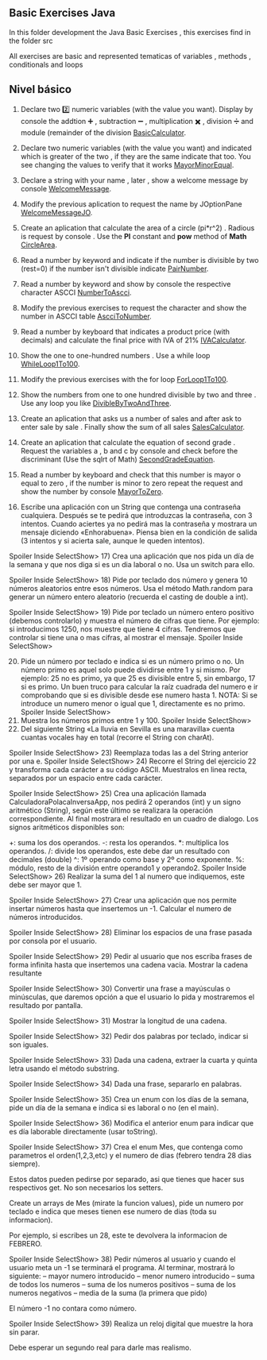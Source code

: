 ## Basic Exercises Java

In this folder development the Java Basic Exercises , this exercises find in the folder src

All exercises are basic and represented tematicas of variables , methods , conditionals and loops

## **Nivel básico**

1. Declare two 2️⃣ numeric variables (with the value you want). Display by console the addtion ➕ , subtraction ➖ , multiplication ✖️ , division ➗ and module (remainder of the division [BasicCalculator]().
2. Declare two numeric variables (with the value you want) and indicated which is greater of the two , if they are the same indicate that too. You see changing the values to verify that it works [MayorMinorEqual]().
3. Declare a string with your name , later , show a welcome message by console [WelcomeMessage]().
4. Modify the previous aplication to request the name by JOptionPane [WelcomeMessageJO]().
5. Create an aplication that calculate the area of a circle (pi\*r^2) . Radious is request by console . Use the **PI** constant and **pow** method of **Math** [CircleArea]().
6. Read a number by keyword and indicate if the number is divisible by two (rest=0) if the number isn't divisible indicate [PairNumber]().
7. Read a number by keyword and show by console the respective character ASCCI [NumberToAscci]().
8. Modify the previous exercises to request the character and show the number in ASCCI table [AscciToNumber]().
9. Read a number by keyboard that indicates a product price (with decimals) and calculate the final price with IVA of 21% [IVACalculator]().
10. Show the one to one-hundred numbers . Use a while loop [WhileLoop1To100]().
11. Modify the previous exercises with the for loop [ForLoop1To100]().
12. Show the numbers from one to one hundred divisible by two and three . Use any loop you like [DivibleByTwoAndThree]().
13. Create an aplication that asks us a number of sales and after ask to enter sale by sale . Finally show the sum of all sales [SalesCalculator]().
14. Create an aplication that calculate the equation of second grade . Request the variables a , b and c by console and check before the discriminant (Use the sqlrt of Math) [SecondGradeEquation]().
15. Read a number by keyboard and check that this number is mayor o equal to zero , if the number is minor to zero repeat the request and show the number by console [MayorToZero]().

16. Escribe una aplicación con un String que contenga una contraseña cualquiera. Después se te pedirá que introduzcas la contraseña, con 3 intentos. Cuando aciertes ya no pedirá mas la contraseña y mostrara un mensaje diciendo «Enhorabuena». Piensa bien en la condición de salida (3 intentos y si acierta sale, aunque le queden intentos).

Spoiler Inside SelectShow> 17) Crea una aplicación que nos pida un día de la semana y que nos diga si es un dia laboral o no. Usa un switch para ello.

Spoiler Inside SelectShow> 18) Pide por teclado dos número y genera 10 números aleatorios entre esos números. Usa el método Math.random para generar un número entero aleatorio (recuerda el casting de double a int).

Spoiler Inside SelectShow> 19) Pide por teclado un número entero positivo (debemos controlarlo) y muestra el número de cifras que tiene. Por ejemplo: si introducimos 1250, nos muestre que tiene 4 cifras. Tendremos que controlar si tiene una o mas cifras, al mostrar el mensaje.
Spoiler Inside SelectShow>

20. Pide un número por teclado e indica si es un número primo o no. Un número primo es aquel solo puede dividirse entre 1 y si mismo. Por ejemplo: 25 no es primo, ya que 25 es divisible entre 5, sin embargo, 17 si es primo.
    Un buen truco para calcular la raíz cuadrada del numero e ir comprobando que si es divisible desde ese numero hasta 1.
    NOTA: Si se introduce un numero menor o igual que 1, directamente es no primo.
    Spoiler Inside SelectShow>
21. Muestra los números primos entre 1 y 100.
    Spoiler Inside SelectShow>
22. Del siguiente String «La lluvia en Sevilla es una maravilla» cuenta cuantas vocales hay en total (recorre el String con charAt).

Spoiler Inside SelectShow> 23) Reemplaza todas las a del String anterior por una e.
Spoiler Inside SelectShow> 24) Recorre el String del ejercicio 22 y transforma cada carácter a su código ASCII. Muestralos en linea recta, separados por un espacio entre cada carácter.

Spoiler Inside SelectShow> 25) Crea una aplicación llamada CalculadoraPolacaInversaApp, nos pedirá 2 operandos (int) y un signo aritmético (String), según este último se realizara la operación correspondiente. Al final mostrara el resultado en un cuadro de dialogo.
Los signos aritméticos disponibles son:

+: suma los dos operandos.
-: resta los operandos.
\*: multiplica los operandos.
/: divide los operandos, este debe dar un resultado con decimales (double)
^: 1º operando como base y 2º como exponente.
%: módulo, resto de la división entre operando1 y operando2.
Spoiler Inside SelectShow> 26) Realizar la suma del 1 al numero que indiquemos, este debe ser mayor que 1.

Spoiler Inside SelectShow> 27) Crear una aplicación que nos permite insertar números hasta que insertemos un -1. Calcular el numero de números introducidos.

Spoiler Inside SelectShow> 28) Eliminar los espacios de una frase pasada por consola por el usuario.

Spoiler Inside SelectShow> 29) Pedir al usuario que nos escriba frases de forma infinita hasta que insertemos una cadena vacia. Mostrar la cadena resultante

Spoiler Inside SelectShow> 30) Convertir una frase a mayúsculas o minúsculas, que daremos opción a que el usuario lo pida y mostraremos el resultado por pantalla.

Spoiler Inside SelectShow> 31) Mostrar la longitud de una cadena.

Spoiler Inside SelectShow> 32) Pedir dos palabras por teclado, indicar si son iguales.

Spoiler Inside SelectShow> 33) Dada una cadena, extraer la cuarta y quinta letra usando el método substring.

Spoiler Inside SelectShow> 34) Dada una frase, separarlo en palabras.

Spoiler Inside SelectShow> 35) Crea un enum con los días de la semana, pide un día de la semana e indica si es laboral o no (en el main).

Spoiler Inside SelectShow> 36) Modifica el anterior enum para indicar que es día laborable directamente (usar toString).

Spoiler Inside SelectShow> 37) Crea el enum Mes, que contenga como parametros el orden(1,2,3,etc) y el numero de dias (febrero tendra 28 dias siempre).

Estos datos pueden pedirse por separado, asi que tienes que hacer sus respectivos get. No son necesarios los setters.

Create un arrays de Mes (mirate la funcion values), pide un numero por teclado e indica que meses tienen ese numero de dias (toda su informacion).

Por ejemplo, si escribes un 28, este te devolvera la informacion de FEBRERO.

Spoiler Inside SelectShow> 38) Pedir números al usuario y cuando el usuario meta un -1 se terminará el programa.
Al terminar, mostrará lo siguiente:
– mayor numero introducido
– menor numero introducido
– suma de todos los numeros
– suma de los numeros positivos
– suma de los numeros negativos
– media de la suma (la primera que pido)

El número -1 no contara como número.

Spoiler Inside SelectShow> 39) Realiza un reloj digital que muestre la hora sin parar.

Debe esperar un segundo real para darle mas realismo.
